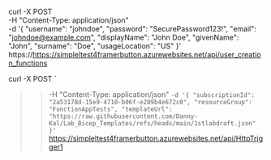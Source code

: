 curl -X POST \
  -H "Content-Type: application/json" \
  -d '{
        "username": "johndoe",
        "password": "SecurePassword123!",
        "email": "johndoe@example.com",
        "displayName": "John Doe",
        "givenName": "John",
        "surname": "Doe",
        "usageLocation": "US"
      }' \
  https://https://simpleltest4framerbutton.azurewebsites.net/api/user_creation_functions


  curl -X POST `
>>   -H "Content-Type: application/json" `
>>   -d '{
>>         "subscriptionId": "2a53178d-15e9-4710-b06f-e289b4e672c0",
>>         "resourceGroup": "FunctionAppTests",
>>         "templateUrl": "https://raw.githubusercontent.com/Danny-Kal/Lab_Bicep_Templates/refs/heads/main/1stlabdraft.json"
>>       }' `
>>   https://simpleltest4framerbutton.azurewebsites.net/api/HttpTrigger1